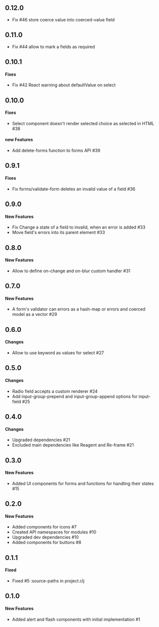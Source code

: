 ## 0.12.0

 - Fix #46 store coerce value into coerced-value field

## 0.11.0

 - Fix #44 allow to mark a fields as required

## 0.10.1

#### Fixes

 - Fix #42 React warning about defaultValue on select

## 0.10.0

#### Fixes

  - Select component doesn't render selected choice as selected in HTML #38

#### new Features

  - Add delete-forms function to forms API #39


## 0.9.1

#### Fixes

  - Fix forms/validate-form deletes an invalid value of a field #36


## 0.9.0

#### New Features

  - Fix Change a state of a field to invalid, when an error is added #33
  - Move field's errors into its parent element #33


## 0.8.0

#### New Features

  - Allow to define on-change and on-blur custom handler #31


## 0.7.0

#### New Features

 - A form's validator can errors as a hash-map or errors and coerced model as a vector #29


## 0.6.0

#### Changes

 - Allow to use keyword as values for select #27


## 0.5.0

#### Changes

 - Radio field accepts a custom renderer #24
 - Add input-group-prepend and input-group-append options for input-field #25


## 0.4.0

#### Changes

  - Upgraded dependencies #21
  - Excluded main dependencies like Reagent and Re-frame #21


## 0.3.0

#### New Features

  - Added UI components for forms and functions for handling their states #15

## 0.2.0

#### New Features

  - Added components for icons #7
  - Created API namespaces for modules #10
  - Upgraded dev dependencies #10
  - Added components for buttons #8

## 0.1.1

#### Fixed

  - Fixed #5 :source-paths in project.clj

## 0.1.0

#### New Features

  - Added alert and flash components with initial implementation #1
